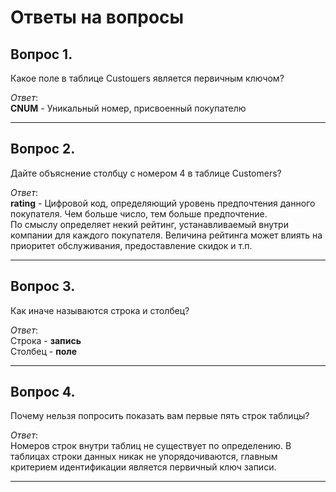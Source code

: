 # Ответы на вопросы 

## Вопрос 1. 

Какое поле в таблице Custoшers является первичным ключом? 

*Ответ*:<br>
**CNUM** - Уникальный номер, присвоенный покупателю

---

## Вопрос 2. 

Дайте объяснение столбцу с номером 4 в таблице Customers? 

*Ответ*:<br>
**rating** - Цифровой код, определяющий уровень предпочтения данного покупателя. Чем больше число, тем больше предпочтение.<br>
По смыслу определяет некий рейтинг, устанавливаемый внутри компании для каждого покупателя. Величина рейтинга может влиять на 
приоритет обслуживания, предоставление скидок и т.п.

---

## Вопрос 3. 

Как иначе называются строка и столбец? 

*Ответ*:<br>
Строка - **запись**<br>
Столбец - **поле**

---

## Вопрос 4. 

Почему нельзя попросить показать вам первые пять строк таблицы? 

*Ответ*:<br>
Номеров строк внутри таблиц не существует по определению.
В таблицах строки данных никак не упорядочиваются, главным критерием идентификации является первичный ключ записи.

---